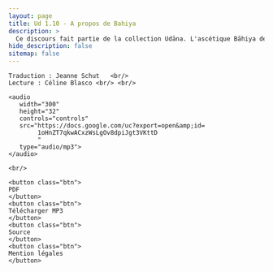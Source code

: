 ```yaml
---
layout: page
title: Ud 1.10 - A propos de Bahiya
description: >
  Ce discours fait partie de la collection Udāna. L'ascétique Bāhiya devient un arahant après avoir reçu un bref enseignement sur le fait de ne rien ajouter à l'expérience sensorielle.
hide_description: false
sitemap: false
---
```


<div class="center">

    Traduction : Jeanne Schut   <br/>
    Lecture : Céline Blasco <br/> <br/>

    <audio
       width="300"
       height="32"
       controls="controls"
       src="https://docs.google.com/uc?export=open&amp;id=
            1oHnZT7qkwACxzWsLgOv8dpiJgt3VKttD
            "
       type="audio/mp3">
    </audio>

    <br/>

    <button class="btn">
    PDF
    </button>
    <button class="btn">
    Télécharger MP3
    </button>
    <button class="btn">
    Source
    </button>
    <button class="btn">
    Mention légales
    </button>

</div>


